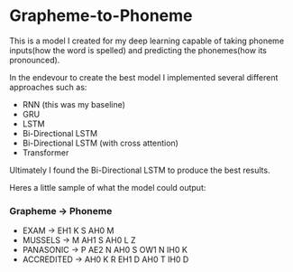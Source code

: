 # Grapheme-to-Phoneme  

This is a model I created for my deep learning capable of taking phoneme inputs(how the word is spelled) and predicting the phonemes(how its pronounced).  

In the endevour to create the best model I implemented several different approaches such as:  
  * RNN (this was my baseline)
  * GRU
  * LSTM
  * Bi-Directional LSTM 
  * Bi-Directional LSTM (with cross attention)
  * Transformer

Ultimately I found the Bi-Directional LSTM to produce the best results.  
  
Heres a little sample of what the model could output: 
### Grapheme ->      Phoneme  
* EXAM       ->  EH1 K S AH0 M  
* MUSSELS    ->  M AH1 S AH0 L Z    
* PANASONIC  ->  P AE2 N AH0 S OW1 N IH0 K  
* ACCREDITED ->  AH0 K R EH1 D AH0 T IH0 D  
